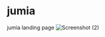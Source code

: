 # jumia
jumia landing page
![Screenshot (2)](https://github.com/Nandeswalle/jumia/assets/133043053/5eaadbd2-66f0-473d-82b8-ac2c516f8ff9)
